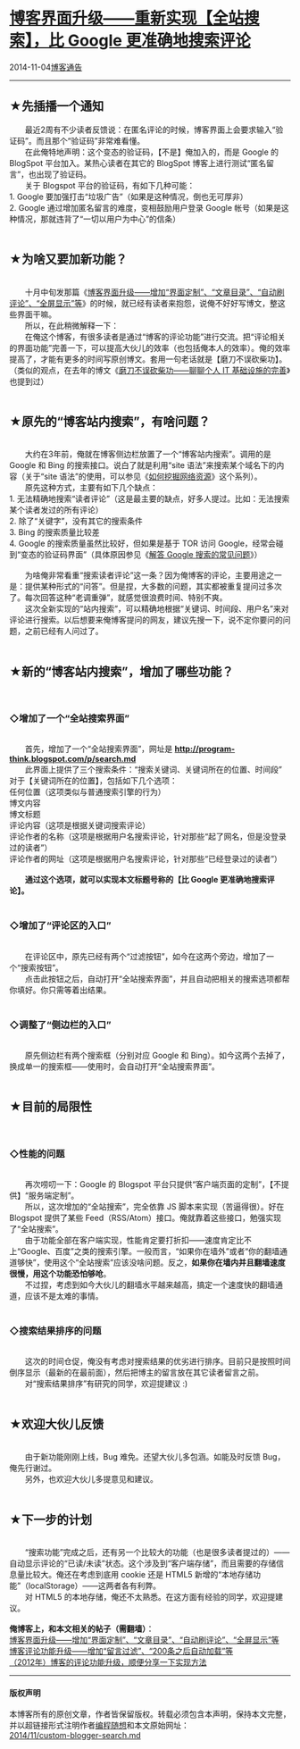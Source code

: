 <!DOCTYPE html>
<html xmlns="http://www.w3.org/1999/xhtml" xml:lang="zh-CN">
<head>
<meta http-equiv="Content-Type" content="text/html; charset=utf-8" />
<meta name="generator" content="Python script by program.think@gmail.com" />
<meta name="provider" content="program-think.blogspot.com" />
<link type="text/css" rel="stylesheet" href="../../css/program-think.css" />
<title>博客界面升级——重新实现【全站搜索】，比 Google 更准确地搜索评论 - 编程随想的博客</title>
</head>
<body>
<div id="main" style="width:100%;">
<h1><a href="../../index.md" title="回到首页">博客界面升级——重新实现【全站搜索】，比 Google 更准确地搜索评论</a></h1>
<div class="post-info"><span class="date-header">2014-11-04</span><a href="../../tags/E58D9AE5AEA2E9809AE5918A.md" class="tag">博客通告</a> </div>
<hr>
<div class="post">
<h2>★先插播一个通知</h2>&#12288;&#12288;最近2周有不少读者反馈说：在匿名评论的时候，博客界面上会要求输入“验证码”。而且那个“验证码”非常难看懂。<br />&#12288;&#12288;在此俺特地声明：这个变态的验证码，【不是】俺加入的，而是 Google 的 BlogSpot 平台加入。某热心读者在其它的 BlogSpot 博客上进行测试“匿名留言”，也出现了验证码。<a name='more'></a><!--program-think--><br />&#12288;&#12288;关于 Blogspot 平台的验证码，有如下几种可能：<br />1. Google 要加强打击“垃圾广告”（如果是这种情况，倒也无可厚非）<br />2. Google 通过增加匿名留言的难度，变相鼓励用户登录 Google 帐号（如果是这种情况，那就违背了“一切以用户为中心”的信条）<br /><br /><h2>★为啥又要加新功能？</h2><br />&#12288;&#12288;十月中旬发那篇《<a href="../../2014/10/custom-blogger-ui.md">博客界面升级——增加“界面定制”、“文章目录”、“自动刷评论”、“全屏显示”等</a>》的时候，就已经有读者来抱怨，说俺不好好写博文，整这些界面干嘛。<br />&#12288;&#12288;所以，在此稍微解释一下：<br />&#12288;&#12288;在俺这个博客，有很多读者是通过“博客的评论功能”进行交流。把“评论相关的界面功能”完善一下，可以提高大伙儿的效率（也包括俺本人的效率）。俺的效率提高了，才能有更多的时间写原创博文。套用一句老话就是【磨刀不误砍柴功】。（类似的观点，在去年的博文《<a href="../../2013/10/personal-it-infrastructure.md">磨刀不误砍柴功——聊聊个人 IT 基础设施的完善</a>》也提到过）<br /><br /><h2>★原先的“博客站内搜索”，有啥问题？</h2><br />&#12288;&#12288;大约在3年前，俺就在博客侧边栏放置了一个“博客站内搜索”。调用的是 Google 和 Bing 的搜索接口。说白了就是利用“site 语法”来搜索某个域名下的内容（关于“site 语法”的使用，可以参见《<a href="../../2013/03/internet-resource-discovery-0.md">如何挖掘网络资源</a>》这个系列）。<br />&#12288;&#12288;原先这种方式，主要有如下几个缺点：<br />1. 无法精确地搜索“读者评论”（这是最主要的缺点，好多人提过。比如：无法搜索某个读者发过的所有评论）<br />2. 除了“关键字”，没有其它的搜索条件<br />3. Bing 的搜索质量比较差<br />4. Google 的搜索质量虽然比较好，但如果是基于 TOR 访问 Google，经常会碰到“变态的验证码界面”（具体原因参见《<a href="../../2013/03/internet-resource-discovery-3.md">解答 Google 搜索的常见问题</a>》）<br /><br />&#12288;&#12288;为啥俺非常看重“搜索读者评论”这一条？因为俺博客的评论，主要用途之一是：提供某种形式的“问答”。但是捏，大多数的问题，其实都被重复提问过多次了。每次回答这种“老调重弹”，就感觉很浪费时间、特别不爽。<br />&#12288;&#12288;这次全新实现的“站内搜索”，可以精确地根据“关键词、时间段、用户名”来对评论进行搜索。以后想要来俺博客提问的网友，建议先搜一下，说不定你要问的问题，之前已经有人问过了。<br /><br /><h2>★新的“博客站内搜索”，增加了哪些功能？</h2><br /><h3>◇增加了一个“全站搜索界面”</h3><br />&#12288;&#12288;首先，增加了一个“全站搜索界面”，网址是  <b><a href="http://program-think.blogspot.com/p/search.html">http://program-think.blogspot.com/p/search.md</a></b><br />&#12288;&#12288;此界面上提供了三个搜索条件：“搜索关键词、关键词所在的位置、时间段”<br />对于【关键词所在的位置】，包括如下几个选项：<br />任何位置（这项类似与普通搜索引擎的行为）<br />博文内容<br />博文标题<br />评论内容（这项是根据关键词搜索评论）<br />评论作者的名称（这项是根据用户名搜索评论，针对那些“起了网名，但是没登录过的读者”）<br />评论作者的网址（这项是根据用户名搜索评论，针对那些“已经登录过的读者”）<br /><br />&#12288;&#12288;<b>通过这个选项，就可以实现本文标题号称的【比 Google 更准确地搜索评论】。</b><br /><br /><h3>◇增加了“评论区的入口”</h3><br />&#12288;&#12288;在评论区中，原先已经有两个“过滤按钮”，如今在这两个旁边，增加了一个“搜索按钮”。<br />&#12288;&#12288;点击此按钮之后，自动打开“全站搜索界面”，并且自动把相关的搜索选项都帮你填好。你只需等着出结果。<br /><br /><h3>◇调整了“侧边栏的入口”</h3><br />&#12288;&#12288;原先侧边栏有两个搜索框（分别对应 Google 和 Bing）。如今这两个去掉了，换成单一的搜索框——使用时，会自动打开“全站搜索界面”。<br /><br /><h2>★目前的局限性</h2><br /><h3>◇性能的问题</h3><br />&#12288;&#12288;再次唠叨一下：Google 的 Blogspot 平台只提供“客户端页面的定制”，【不提供】“服务端定制”。<br />&#12288;&#12288;所以，这次增加的“全站搜索”，完全依靠 JS 脚本来实现（苦逼得很）。好在 Blogspot 提供了某些 Feed（RSS/Atom）接口。俺就靠着这些接口，勉强实现了“全站搜索”。<br />&#12288;&#12288;由于功能全部在客户端实现，性能肯定要打折扣——速度肯定比不上“Google、百度”之类的搜索引擎。一般而言，“如果你在墙外”或者“你的翻墙通道够快”，使用这个“全站搜索”应该没啥问题。反之，<b>如果你在墙内并且翻墙速度很慢，用这个功能恐怕够呛</b>。<br />&#12288;&#12288;不过捏，考虑到如今大伙儿的翻墙水平越来越高，搞定一个速度快的翻墙通道，应该不是太难的事情。<br /><br /><h3>◇搜索结果排序的问题</h3><br />&#12288;&#12288;这次的时间仓促，俺没有考虑对搜索结果的优劣进行排序。目前只是按照时间倒序显示（最新的在最前面），然后把博主的留言放在其它读者留言之前。<br />&#12288;&#12288;对“搜索结果排序”有研究的同学，欢迎提建议 :)<br /><br /><h2>★欢迎大伙儿反馈</h2><br />&#12288;&#12288;由于新功能刚刚上线，Bug 难免。还望大伙儿多包涵。如能及时反馈 Bug，俺先行谢过。<br />&#12288;&#12288;另外，也欢迎大伙儿多提意见和建议。<br /><br /><h2>★下一步的计划</h2><br />&#12288;&#12288;“搜索功能”完成之后，还有另一个比较大的功能（也是很多读者提过的）——自动显示评论的“已读/未读”状态。这个涉及到“客户端存储”，而且需要的存储信息量比较大。俺还在考虑到底用 cookie 还是 HTML5 新增的“本地存储功能”（localStorage）——这两者各有利弊。<br />&#12288;&#12288;对 HTML5 的本地存储，俺还不太熟悉。在这方面有经验的同学，欢迎提建议。<br /><br /><b>俺博客上，和本文相关的帖子（需翻墙）</b>：<br /><a href="../../2014/10/custom-blogger-ui.md">博客界面升级——增加“界面定制”、“文章目录”、“自动刷评论”、“全屏显示”等</a><br /><a href="../../2014/09/custom-blogger-comment.md"> 博客评论功能升级——增加“留言过滤”、“200条之后自动加载”等</a><br /><a href="../../2012/09/custom-blogger-comment.md">（2012年）博客的评论功能升级，顺便分享一下实现方法</a><div class="blogger-post-footer">
</div>
<hr>
<div class="copyright">
<h4>版权声明</h4>
本博客所有的原创文章，作者皆保留版权。转载必须包含本声明，保持本文完整，并以超链接形式注明作者<a href="mailto:program.think@gmail.com">编程随想</a>和本文原始网址：<br>
<a href="2014/11/custom-blogger-search.md">2014/11/custom-blogger-search.md</a>
</div>
</div>
</body>
</html>
